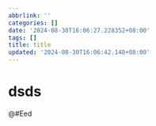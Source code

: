 ```yaml
---
abbrlink: ''
categories: []
date: '2024-08-30T16:06:27.228352+08:00'
tags: []
title: title
updated: '2024-08-30T16:06:42.148+08:00'
---
```

# dsds

@#Eed
